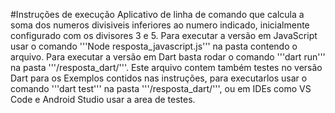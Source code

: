 #Instruções de execução
Aplicativo de linha de comando que calcula a soma dos numeros divisiveis inferiores ao numero indicado, inicialmente configurado com os divisores 3 e 5.
Para executar a versão em JavaScript usar o comando '''Node resposta_javascript.js''' na pasta contendo o arquivo.
Para executar a versão em Dart basta rodar o comando '''dart run''' na pasta '''/resposta_dart/'''.
Este arquivo contem também testes no versão Dart para os Exemplos contidos nas instruções, para executarlos usar o comando '''dart test''' na pasta '''/resposta_dart/''', ou em IDEs como VS Code e Android Studio usar a area de testes.